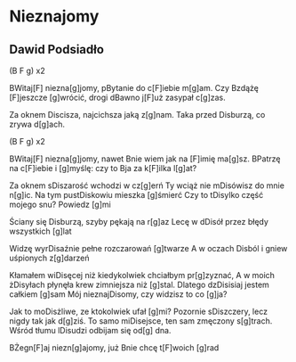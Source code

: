 # Nieznajomy
## Dawid Podsiadło


(B F g) x2

BWitaj[F] niezna[g]jomy, pBytanie do c[F]iebie m[g]am.
Czy Bzdążę [F]jeszcze [g]wrócić, drogi dBawno j[F]uż zasypał c[g]zas.

Za oknem Discisza, najcichsza jaką z[g]nam.
Taka przed Disburzą, co zrywa d[g]ach.

(B F g) x2

BWitaj[F] niezna[g]jomy, nawet Bnie wiem jak na [F]imię ma[g]sz.
BPatrzę na c[F]iebie i [g]myślę: czy to Bja za k[F]ilka l[g]at?

Za oknem sDiszarość wchodzi w cz[g]erń
Ty wciąż nie mDisówisz do mnie n[g]ic.
Na tym pustDiskowiu mieszka [g]śmierć
Czy to tDisylko część mojego snu?
Powiedz [g]mi

Ściany się Disburzą, szyby pękają na r[g]az
Lecę w dDisół przez błędy wszystkich [g]lat

Widzę wyrDisaźnie pełne rozczarowań [g]twarze
A w oczach Disból i gniew uśpionych z[g]darzeń

Kłamałem wiDisęcej niż kiedykolwiek chciałbym pr[g]zyznać,
A w moich żDisyłach płynęła krew zimniejsza niż [g]stal.
Dlatego dzDisisiaj jestem całkiem [g]sam
Mój nieznajDisomy, czy widzisz to co [g]ja?

Jak to moDisżliwe, ze ktokolwiek ufał [g]mi?
Pozornie sDiszczery, lecz nigdy tak jak d[g]ziś.
To samo miDisejsce, ten sam zmęczony s[g]trach.
Wśród tłumu lDisudzi odbijam się od[g] dna.

BŻegn[F]aj niezn[g]ajomy, już Bnie chcę t[F]woich [g]rad

